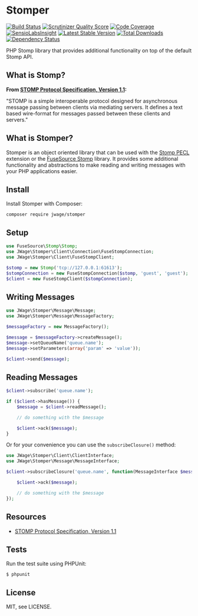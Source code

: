 Stomper
=======

[![Build Status](https://secure.travis-ci.org/jwage/stomper.png?branch=master)](http://travis-ci.org/jwage/stomper)
[![Scrutinizer Quality Score](https://scrutinizer-ci.com/g/jwage/stomper/badges/quality-score.png?s=93985b6c21ad0bf9b94ec09ad7aac69f08ee52d7)](https://scrutinizer-ci.com/g/jwage/stomper/)
[![Code Coverage](https://scrutinizer-ci.com/g/jwage/stomper/badges/coverage.png?s=719548d3afcd89328864f55d45c5d87920874654)](https://scrutinizer-ci.com/g/jwage/stomper/)
[![SensioLabsInsight](https://insight.sensiolabs.com/projects/81a3d9bc-9a58-442e-9865-8daef94c87c4/mini.png)](https://insight.sensiolabs.com/projects/81a3d9bc-9a58-442e-9865-8daef94c87c4)
[![Latest Stable Version](https://poser.pugx.org/jwage/stomper/v/stable.png)](https://packagist.org/packages/jwage/stomper)
[![Total Downloads](https://poser.pugx.org/jwage/stomper/downloads.png)](https://packagist.org/packages/jwage/stomper)
[![Dependency Status](https://www.versioneye.com/php/jwage:stomper/1.0.0/badge.png)](https://www.versioneye.com/php/jwage:stomper/1.0.0)

PHP Stomp library that provides additional functionality on top of the default Stomp API. 

## What is Stomp?

**From [STOMP Protocol Specification, Version 1.1](http://stomp.github.io/stomp-specification-1.1.html):**

"STOMP is a simple interoperable protocol designed for asynchronous message passing between clients via mediating servers. It defines a text based wire-format for messages passed between these clients and servers."

## What is Stomper?

Stomper is an object oriented library that can be used with the [Stomp PECL](http://pecl.php.net/package/stomp) extension or the [FuseSource Stomp](https://packagist.org/packages/fusesource/stomp-php) library. It provides some additional functionality and abstractions to make reading and writing messages with your PHP applications easier.

## Install

Install Stomper with Composer:

    composer require jwage/stomper

## Setup

```php
use FuseSource\Stomp\Stomp;
use JWage\Stomper\Client\Connection\FuseStompConnection;
use JWage\Stomper\Client\FuseStompClient;

$stomp = new Stomp('tcp://127.0.0.1:61613');
$stompConnection = new FuseStompConnection($stomp, 'guest', 'guest');
$client = new FuseStompClient($stompConnection);
```

## Writing Messages

```php
use JWage\Stomper\Message\Message;
use JWage\Stomper\Message\MessageFactory;

$messageFactory = new MessageFactory();

$message = $messageFactory->createMessage();
$message->setQueueName('queue.name');
$message->setParameters(array('param' => 'value'));

$client->send($message);
```

## Reading Messages

```php
$client->subscribe('queue.name');

if ($client->hasMessage()) {
    $message = $client->readMessage();

    // do something with the $message

    $client->ack($message);
}
```

Or for your convenience you can use the `subscribeClosure()` method:

```php
use JWage\Stomper\Client\ClientInterface;
use JWage\Stomper\Message\MessageInterface;

$client->subscribeClosure('queue.name', function(MessageInterface $message, ClientInterface $client, Loop $loop) {

    $client->ack($message);

    // do something with the $message
});
```

## Resources

- [STOMP Protocol Specification, Version 1.1](http://stomp.github.io/stomp-specification-1.1.html)

## Tests

Run the test suite using PHPUnit:

    $ phpunit

## License

MIT, see LICENSE.
